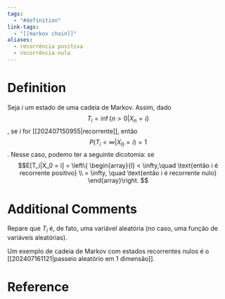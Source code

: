 ```yaml
---
tags:
  - "#definition"
link-tags:
  - "[[markov chain]]"
aliases:
  - recorrência positiva
  - recorrência nula
---
```

# Definition 
Seja $i$ um estado de uma cadeia de Markov. Assim, dado $$T_i = \inf \{n > 0 | X_n = i\}$$,  se $i$ for [[202407150955|recorrente]], então $$P(T_i < \infty | X_0 = i) = 1$$. Nesse caso, podemo ter a seguinte dicotomia: se $$E[T_i|X_0 = i] = 
\left\{ \begin{array}{l}
< \infty,\quad  \text{então i é recorrente positivo} \\
= \infty, \quad \text{então i é recorrente nulo}
\end{array}\right.
$$
# Additional Comments
Repare que $T_i$ é, de fato, uma variável aleatória (no caso, uma função de variáveis aleatórias).

Um exemplo de cadeia de Markov com estados recorrentes nulos é o [[202407161121|passeio aleatório em 1 dimensão]].

# Reference




